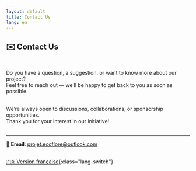 ```yaml
---
layout: default
title: Contact Us
lang: en
---
```

## ✉️ Contact Us<br><br>
 
Do you have a question, a suggestion, or want to know more about our project?<br>
Feel free to reach out — we’ll be happy to get back to you as soon as possible.<br><br>

We’re always open to discussions, collaborations, or sponsorship opportunities.<br>
Thank you for your interest in our initiative!<br><br>

---

📧 **Email**:  [projet.ecoflore@outlook.com](mailto:projet.ecoflore@outlook.com)<br><br>

[🇫🇷 Version française](../fr/contact.html){:class="lang-switch"}
